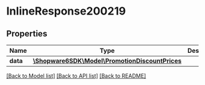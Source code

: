 # InlineResponse200219

## Properties
Name | Type | Description | Notes
------------ | ------------- | ------------- | -------------
**data** | [**\Shopware6SDK\Model\PromotionDiscountPrices**](PromotionDiscountPrices.md) |  | [optional] 

[[Back to Model list]](../../README.md#documentation-for-models) [[Back to API list]](../../README.md#documentation-for-api-endpoints) [[Back to README]](../../README.md)

